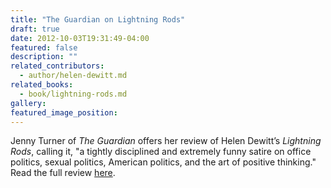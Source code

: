 ```yaml
---
title: "The Guardian on Lightning Rods"
draft: true
date: 2012-10-03T19:31:49-04:00
featured: false
description: ""
related_contributors:
  - author/helen-dewitt.md
related_books:
  - book/lightning-rods.md
gallery:
featured_image_position: 
---
```


Jenny Turner of _The Guardian_ offers her review of Helen Dewitt’s _Lightning Rods_, calling it, "a tightly disciplined and extremely funny satire on office politics, sexual politics, American politics, and the art of positive thinking." Read the full review [here](http://www.guardian.co.uk/books/2012/oct/03/lightning-rods-helen-dewitt-review?newsfeed=true).

